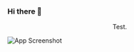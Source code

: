 ### Hi there 👋

<!--
**L-Nicolas/L-Nicolas** is a ✨ _special_ ✨ repository because its `README.md` (this file) appears on your GitHub profile.

Here are some ideas to get you started:

- 🔭 I’m currently working on ...
- 🌱 I’m currently learning ...
- 👯 I’m looking to collaborate on ...
- 🤔 I’m looking for help with ...
- 💬 Ask me about ...
- 📫 How to reach me: ...
- 😄 Pronouns: ...
- ⚡ Fun fact: ...
-->
<div align="center">Test.</div>

![App Screenshot](https://media1.giphy.com/media/v1.Y2lkPTc5MGI3NjExNDNoeG9yMWIwMTZhNWFocnBoYmhsaW90bmZ3MGF4MGtneXFpYzljZiZlcD12MV9pbnRlcm5hbF9naWZfYnlfaWQmY3Q9cw/AQgnKLF0QfLzyDO538/giphy.gif)

